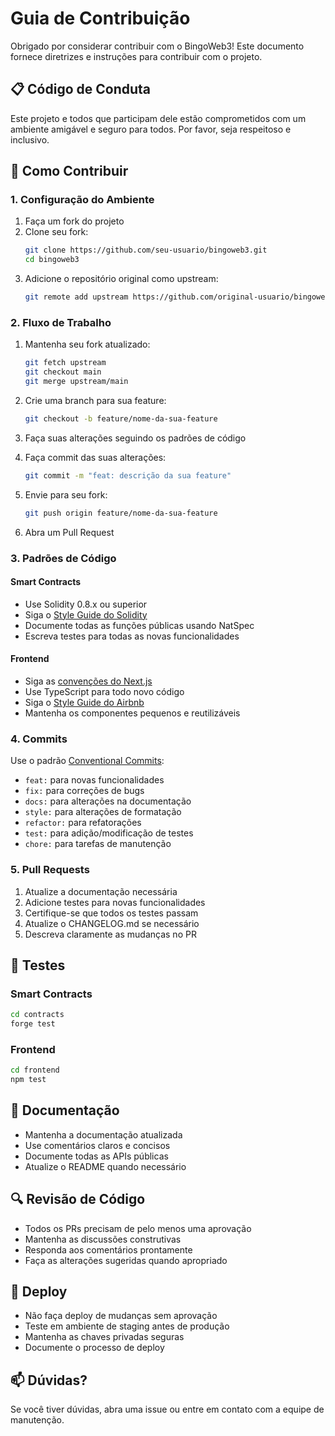 # Guia de Contribuição

Obrigado por considerar contribuir com o BingoWeb3! Este documento fornece diretrizes e instruções para contribuir com o projeto.

## 📋 Código de Conduta

Este projeto e todos que participam dele estão comprometidos com um ambiente amigável e seguro para todos. Por favor, seja respeitoso e inclusivo.

## 🎯 Como Contribuir

### 1. Configuração do Ambiente

1. Faça um fork do projeto
2. Clone seu fork:
   ```bash
   git clone https://github.com/seu-usuario/bingoweb3.git
   cd bingoweb3
   ```
3. Adicione o repositório original como upstream:
   ```bash
   git remote add upstream https://github.com/original-usuario/bingoweb3.git
   ```

### 2. Fluxo de Trabalho

1. Mantenha seu fork atualizado:
   ```bash
   git fetch upstream
   git checkout main
   git merge upstream/main
   ```

2. Crie uma branch para sua feature:
   ```bash
   git checkout -b feature/nome-da-sua-feature
   ```

3. Faça suas alterações seguindo os padrões de código

4. Faça commit das suas alterações:
   ```bash
   git commit -m "feat: descrição da sua feature"
   ```

5. Envie para seu fork:
   ```bash
   git push origin feature/nome-da-sua-feature
   ```

6. Abra um Pull Request

### 3. Padrões de Código

#### Smart Contracts
- Use Solidity 0.8.x ou superior
- Siga o [Style Guide do Solidity](https://docs.soliditylang.org/en/latest/style-guide.html)
- Documente todas as funções públicas usando NatSpec
- Escreva testes para todas as novas funcionalidades

#### Frontend
- Siga as [convenções do Next.js](https://nextjs.org/docs/basic-features/typescript)
- Use TypeScript para todo novo código
- Siga o [Style Guide do Airbnb](https://github.com/airbnb/javascript)
- Mantenha os componentes pequenos e reutilizáveis

### 4. Commits

Use o padrão [Conventional Commits](https://www.conventionalcommits.org/):

- `feat:` para novas funcionalidades
- `fix:` para correções de bugs
- `docs:` para alterações na documentação
- `style:` para alterações de formatação
- `refactor:` para refatorações
- `test:` para adição/modificação de testes
- `chore:` para tarefas de manutenção

### 5. Pull Requests

1. Atualize a documentação necessária
2. Adicione testes para novas funcionalidades
3. Certifique-se que todos os testes passam
4. Atualize o CHANGELOG.md se necessário
5. Descreva claramente as mudanças no PR

## 🧪 Testes

### Smart Contracts
```bash
cd contracts
forge test
```

### Frontend
```bash
cd frontend
npm test
```

## 📝 Documentação

- Mantenha a documentação atualizada
- Use comentários claros e concisos
- Documente todas as APIs públicas
- Atualize o README quando necessário

## 🔍 Revisão de Código

- Todos os PRs precisam de pelo menos uma aprovação
- Mantenha as discussões construtivas
- Responda aos comentários prontamente
- Faça as alterações sugeridas quando apropriado

## 🚀 Deploy

- Não faça deploy de mudanças sem aprovação
- Teste em ambiente de staging antes de produção
- Mantenha as chaves privadas seguras
- Documente o processo de deploy

## 📫 Dúvidas?

Se você tiver dúvidas, abra uma issue ou entre em contato com a equipe de manutenção. 